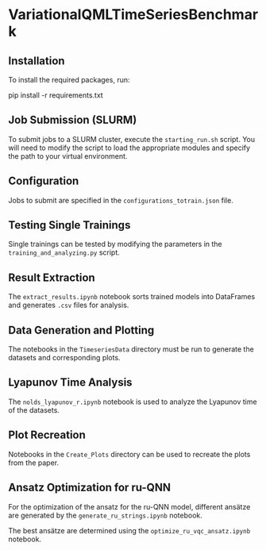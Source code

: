 # VariationalQMLTimeSeriesBenchmark

## Installation

To install the required packages, run:

pip install -r requirements.txt

## Job Submission (SLURM)

To submit jobs to a SLURM cluster, execute the `starting_run.sh` script. You will need to modify the script to load the appropriate modules and specify the path to your virtual environment.

## Configuration

Jobs to submit are specified in the `configurations_totrain.json` file.

## Testing Single Trainings

Single trainings can be tested by modifying the parameters in the `training_and_analyzing.py` script.

## Result Extraction

The `extract_results.ipynb` notebook sorts trained models into DataFrames and generates `.csv` files for analysis.

## Data Generation and Plotting

The notebooks in the `TimeseriesData` directory must be run to generate the datasets and corresponding plots.

## Lyapunov Time Analysis

The `nolds_lyapunov_r.ipynb` notebook is used to analyze the Lyapunov time of the datasets.

## Plot Recreation

Notebooks in the `Create_Plots` directory can be used to recreate the plots from the paper.

## Ansatz Optimization for ru-QNN

For the optimization of the ansatz for the ru-QNN model, different ansätze are generated by the `generate_ru_strings.ipynb` notebook.

The best ansätze are determined using the `optimize_ru_vqc_ansatz.ipynb` notebook.
